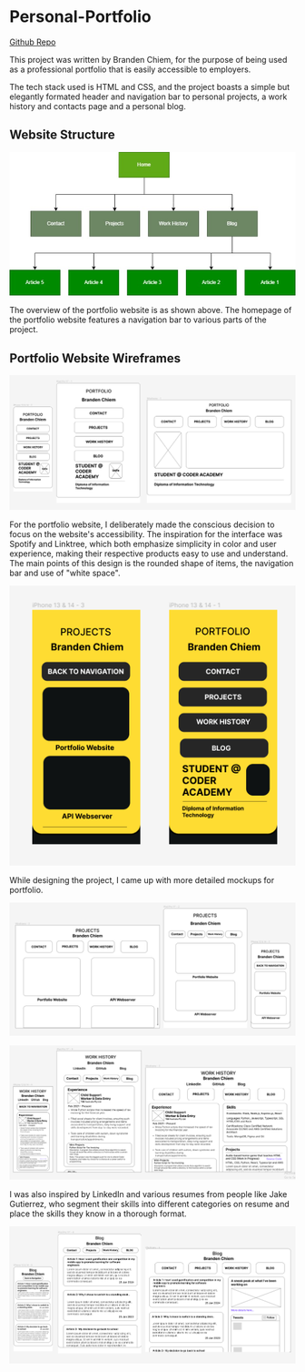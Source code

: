 # Personal-Portfolio

[Github Repo](https://github.com/aztrocord/personal-portfolio)

This project was written by Branden Chiem, for the purpose of being used as a professional portfolio that is easily accessible to employers.

The tech stack used is HTML and CSS, and the project boasts a simple but elegantly formated header and navigation bar to personal projects, a work history and contacts page and a personal blog.

## Website Structure
![Portfolio Website Sitemap](./docs/Portfolio_Sitemap.jpg)

The overview of the portfolio website is as shown above. The homepage of the portfolio website features a navigation bar to various parts of the project.

## Portfolio Website Wireframes
![Portfolio Homepage Wireframe](./docs/Portfolio_Homepage_Wireframes.PNG)

For the portfolio website, I deliberately made the conscious decision to focus on the website's accessibility. The inspiration for the interface was Spotify and Linktree, which both emphasize simplicity in color and user experience, making their respective products easy to use and understand. The main points of this design is the rounded shape of items, the navigation bar and use of "white space".

![Portfolio Homepage Wireframe](./docs/Detailed_Mockups.PNG)

While designing the project, I came up with more detailed mockups for portfolio.

![Portfolio Projects Wireframe](./docs/Portfolio_Projects_Wireframes.PNG)

![Portfolio Work History Wireframe](./docs/Portfolio_Work_History_Wireframes.PNG)

I was also inspired by LinkedIn and various resumes from people like Jake Gutierrez, who segment their skills into different categories on resume and place the skills they know in a thorough format.

![Portfolio Blog Wireframe](./docs/Portfolio_Blog_Wireframes.PNG)